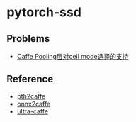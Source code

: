 # pytorch-ssd

## Problems
* [Caffe Pooling层对ceil mode选择的支持](https://www.jianshu.com/p/cbc344810a2e)

## Reference
* [pth2caffe](https://github.com/xxradon/PytorchToCaffe.git)
* [onnx2caffe](https://github.com/MTlab/onnx2caffe.git)
* [ultra-caffe](https://github.com/Linzaer/Ultra-Light-Fast-Generic-Face-Detector-1MB/tree/master/caffe)
